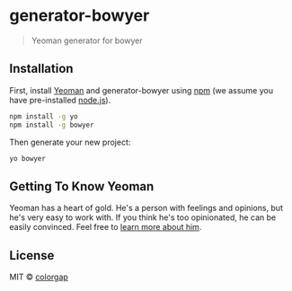 # generator-bowyer
> Yeoman generator for bowyer

## Installation

First, install [Yeoman](http://yeoman.io) and generator-bowyer using [npm](https://www.npmjs.com/) (we assume you have pre-installed [node.js](https://nodejs.org/)).

```bash
npm install -g yo
npm install -g bowyer
```

Then generate your new project:

```bash
yo bowyer
```

## Getting To Know Yeoman

Yeoman has a heart of gold. He&#39;s a person with feelings and opinions, but he&#39;s very easy to work with. If you think he&#39;s too opinionated, he can be easily convinced. Feel free to [learn more about him](http://yeoman.io/).

## License

MIT © [colorgap](https://www.colorgap.com)


[npm-image]: https://badge.fury.io/js/generator-bowyer.svg
[npm-url]: https://npmjs.org/package/generator-bowyer
[travis-image]: https://travis-ci.org/colorgap/generator-bowyer.svg?branch=master
[travis-url]: https://travis-ci.org/colorgap/generator-bowyer
[daviddm-image]: https://david-dm.org/colorgap/generator-bowyer.svg?theme=shields.io
[daviddm-url]: https://david-dm.org/colorgap/generator-bowyer

